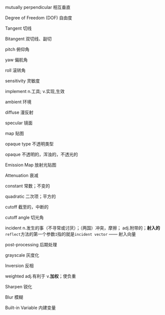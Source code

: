 mutually perpendicular 相互垂直

Degree of Freedom (DOF) 自由度

Tangent 切线

Bitangent 双切线、副切

pitch 俯仰角

yaw 偏航角

roll 滚转角

sensitivity 灵敏度

implement n.工具; v.实现,生效

ambient 环境

diffuse 漫反射

specular 镜面

map 贴图

opaque type 不透明类型

opaque 不透明的，浑浊的，不透光的

Emission Map 放射光贴图

Attenuation 衰减

constant 常数；不变的

quadratic 二次项；平方的

cutoff 截至的，中断的

cutoff angle 切光角

incident n.发生的事（不寻常或讨厌）；（两国）冲突，摩擦； adj.附带的；**射入的**
`reflect`方法的第一个参数`I`指的就是`incident vector` —— 射入向量

post-processing 后期处理

grayscale 灰度化

Inversion 反相

weighted adj.有利于 v.**加权**；使负重

Sharpen 锐化

Blur 模糊

Built-in Variable 内建变量